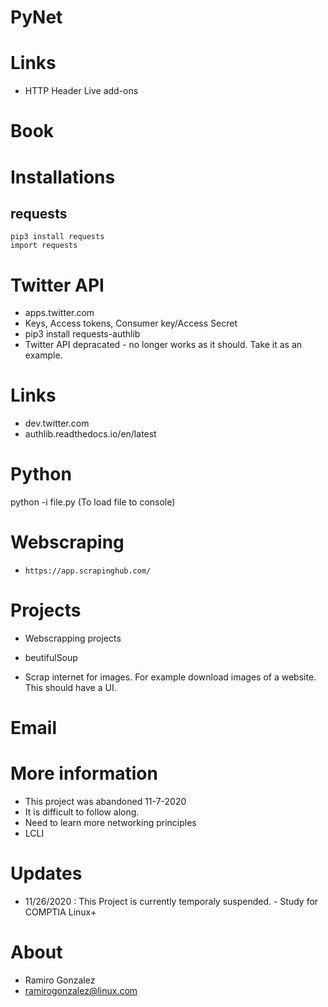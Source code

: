 # PyNet
# Links
- HTTP Header Live add-ons 
# Book

# Installations 
## requests 
```
pip3 install requests
import requests

```

# Twitter API 

- apps.twitter.com 
- Keys, Access tokens, Consumer key/Access Secret
- pip3 install requests-authlib
- Twitter API depracated - no longer works as it should. Take it as an example. 

# Links

- dev.twitter.com 
- authlib.readthedocs.io/en/latest

# Python 
python -i file.py (To load file to console)

# Webscraping

-     https://app.scrapinghub.com/

# Projects 
- Webscrapping projects 

- beutifulSoup
- Scrap internet for images. For example download images of a website. This should have a UI.

# Email


# More information 
- This project was abandoned 11-7-2020 
- It is difficult to follow along. 
- Need to learn more networking principles
- LCLI
# Updates 
- 11/26/2020 : This Project is currently temporaly suspended. - Study for COMPTIA Linux+
# About 
- Ramiro Gonzalez 
- ramirogonzalez@linux.com
